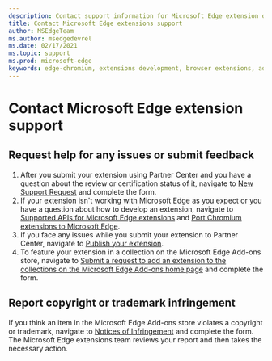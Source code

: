 ```yaml
---
description: Contact support information for Microsoft Edge extension development
title: Contact Microsoft Edge extensions support
author: MSEdgeTeam
ms.author: msedgedevrel
ms.date: 02/17/2021
ms.topic: support
ms.prod: microsoft-edge
keywords: edge-chromium, extensions development, browser extensions, add-ons, partner center, developer, support
---
```

# Contact Microsoft Edge extension support  

## Request help for any issues or submit feedback  

1.  After you submit your extension using Partner Center and you have a question about the review or certification status of it, navigate to [New Support Request][MicrosoftSupportSupportrequestformE7a381be9c9aFafbEd76262bc93fd9e4] and complete the form.  
1.  If your extension isn't working with Microsoft Edge as you expect or you have a question about how to develop an extension, navigate to [Supported APIs for Microsoft Edge extensions][ExtensionsDeveloperGuideApiSupport] and [Port Chromium extensions to Microsoft Edge][ExtensionsDeveloperGuidePortChromeExtension].
1.  If you face any issues while you submit your extension to Partner Center, navigate to [Publish your extension][ExtensionsPublishPublishExtension]. 
1.  To feature your extension in a collection on the Microsoft Edge Add-ons store, navigate to [Submit a request to add an extension to the collections on the Microsoft Edge Add-ons home page][OfficeFormsPagesResponsepageAspxV4j5cvggr0grqy180bhbrw01uwybfaxnna1zkp3x2vun0ibsu1ymeu3vfy0vurrodewsjgwu00yry4u] and complete the form.   
    
## Report copyright or trademark infringement  

If you think an item in the Microsoft Edge Add-ons store violates a copyright or trademark, navigate to [Notices of Infringement][MicrosoftInfoMarketplaceHtml] and complete the form.  The Microsoft Edge extensions team reviews your report and then takes the necessary action.  

<!-- links -->  

[ExtensionsDeveloperGuideApiSupport]: ../developer-guide/api-support.md "Supported APIs for Microsoft Edge extensions | Microsoft Docs"  
[ExtensionsDeveloperGuidePortChromeExtension]: ../developer-guide/port-chrome-extension.md "Port your extension | Microsoft Docs"  
[ExtensionsPublishPublishExtension]: ./publish-extension.md "Publish your extension | Microsoft Docs"  

[MicrosoftInfoMarketplaceHtml]: https://www.microsoft.com/info/Marketplace.html "Notices of Infringement | Microsoft"  

[MicrosoftSupportSupportrequestformE7a381be9c9aFafbEd76262bc93fd9e4]: https://support.microsoft.com/supportrequestform/e7a381be-9c9a-fafb-ed76-262bc93fd9e4 "Extensions New Support Request | Microsoft Support"  

[OfficeFormsPagesResponsepageAspxV4j5cvggr0grqy180bhbrw01uwybfaxnna1zkp3x2vun0ibsu1ymeu3vfy0vurrodewsjgwu00yry4u]: https://forms.office.com/Pages/ResponsePage.aspx?id=v4j5cvGGr0GRqy180BHbRw01UwyBfAxNna_1ZkP3X2VUN0lBSU1YMEU3VFY0VURRODEwSjgwU00yRy4u "Submit a request to add an extension to the collections on the Microsoft Edge Add-ons home page | Microsoft Office Forms"
